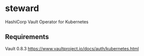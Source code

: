 # steward
HashiCorp Vault Operator for Kubernetes

## Requirements
Vault 0.8.3 https://www.vaultproject.io/docs/auth/kubernetes.html
